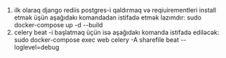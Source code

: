 1) ilk olaraq django rediis postgres-i qaldırmaq və reqiuirementleri install etmək üşün aşağıdakı komandadan istifadə etmək lazımdır:
 sudo docker-compose up -d --build
2) celery beat -i başlatmaq üçün isə aşağıdakı komanda istifadə ediləcək:
sudo docker-compose exec web celery -A sharefile  beat --loglevel=debug
